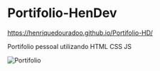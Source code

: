 # Portifolio-HenDev


https://henriquedouradoo.github.io/Portifolio-HD/

Portifolio pessoal utilizando HTML CSS JS

![Portifolio](https://github.com/henriquedouradoo/Portifolio-HD/assets/125815196/55b50455-21b1-48ab-858f-48a800bb1174)

